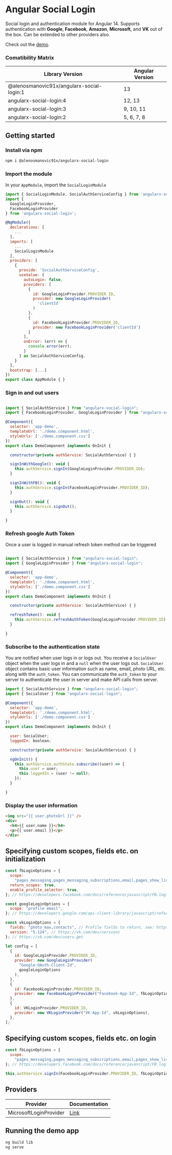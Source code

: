 # Angular Social Login

Social login and authentication module for Angular 14. Supports authentication with **Google**, **Facebook**, **Amazon**, **Microsoft**, and **VK** out of the box. Can be extended to other providers also.

Check out the [demo](https://alenosmanovic91x.github.io/angularx-social-login/).

### Comatibility Matrix

| Library Version                           | Angular Version |
| ----------------------------------------- | --------------- |
| @alenosmanovic91x/angularx-social-login:1 | 13              |
| angularx-social-login:4                   | 12, 13          |
| angularx-social-login:3                   | 9, 10, 11       |
| angularx-social-login:2                   | 5, 6, 7, 8      |

## Getting started

### Install via npm

```sh
npm i @alenosmanovic91x/angularx-social-login
```

### Import the module

In your `AppModule`, import the `SocialLoginModule`

```javascript
import { SocialLoginModule, SocialAuthServiceConfig } from 'angularx-social-login';
import {
  GoogleLoginProvider,
  FacebookLoginProvider
} from 'angularx-social-login';

@NgModule({
  declarations: [
    ...
  ],
  imports: [
    ...
    SocialLoginModule
  ],
  providers: [
    {
      provide: 'SocialAuthServiceConfig',
      useValue: {
        autoLogin: false,
        providers: [
          {
            id: GoogleLoginProvider.PROVIDER_ID,
            provider: new GoogleLoginProvider(
              'clientId'
            )
          },
          {
            id: FacebookLoginProvider.PROVIDER_ID,
            provider: new FacebookLoginProvider('clientId')
          }
        ],
        onError: (err) => {
          console.error(err);
        }
      } as SocialAuthServiceConfig,
    }
  ],
  bootstrap: [...]
})
export class AppModule { }
```

### Sign in and out users

```javascript

import { SocialAuthService } from "angularx-social-login";
import { FacebookLoginProvider, GoogleLoginProvider } from "angularx-social-login";

@Component({
  selector: 'app-demo',
  templateUrl: './demo.component.html',
  styleUrls: ['./demo.component.css']
})
export class DemoComponent implements OnInit {

  constructor(private authService: SocialAuthService) { }

  signInWithGoogle(): void {
    this.authService.signIn(GoogleLoginProvider.PROVIDER_ID);
  }

  signInWithFB(): void {
    this.authService.signIn(FacebookLoginProvider.PROVIDER_ID);
  }

  signOut(): void {
    this.authService.signOut();
  }

}
```

### Refresh google Auth Token

Once a user is logged in manual refresh token method can be triggered

```javascript

import { SocialAuthService } from "angularx-social-login";
import { GoogleLoginProvider } from "angularx-social-login";

@Component({
  selector: 'app-demo',
  templateUrl: './demo.component.html',
  styleUrls: ['./demo.component.css']
})
export class DemoComponent implements OnInit {

  constructor(private authService: SocialAuthService) { }

  refreshToken(): void {
    this.authService.refreshAuthToken(GoogleLoginProvider.PROVIDER_ID);
  }

}
```

### Subscribe to the authentication state

You are notified when user logs in or logs out. You receive a `SocialUser` object when the user logs in and a `null` when the user logs out. `SocialUser` object contains basic user information such as name, email, photo URL, etc. along with the `auth_token`. You can communicate the `auth_token` to your server to authenticate the user in server and make API calls from server.

```javascript
import { SocialAuthService } from "angularx-social-login";
import { SocialUser } from "angularx-social-login";

@Component({
  selector: 'app-demo',
  templateUrl: './demo.component.html',
  styleUrls: ['./demo.component.css']
})
export class DemoComponent implements OnInit {

  user: SocialUser;
  loggedIn: boolean;

  constructor(private authService: SocialAuthService) { }

  ngOnInit() {
    this.authService.authState.subscribe((user) => {
      this.user = user;
      this.loggedIn = (user != null);
    });
  }

}
```

### Display the user information

```html
<img src="{{ user.photoUrl }}" />
<div>
  <h4>{{ user.name }}</h4>
  <p>{{ user.email }}</p>
</div>
```

## Specifying custom scopes, fields etc. on initialization

```javascript
const fbLoginOptions = {
  scope:
    "pages_messaging,pages_messaging_subscriptions,email,pages_show_list,manage_pages",
  return_scopes: true,
  enable_profile_selector: true,
}; // https://developers.facebook.com/docs/reference/javascript/FB.login/v2.11

const googleLoginOptions = {
  scope: "profile email",
}; // https://developers.google.com/api-client-library/javascript/reference/referencedocs#gapiauth2clientconfig

const vkLoginOptions = {
  fields: "photo_max,contacts", // Profile fields to return, see: https://vk.com/dev/objects/user
  version: "5.124", // https://vk.com/dev/versions
}; // https://vk.com/dev/users.get

let config = [
  {
    id: GoogleLoginProvider.PROVIDER_ID,
    provider: new GoogleLoginProvider(
      "Google-OAuth-Client-Id",
      googleLoginOptions
    ),
  },
  {
    id: FacebookLoginProvider.PROVIDER_ID,
    provider: new FacebookLoginProvider("Facebook-App-Id", fbLoginOptions),
  },
  {
    id: VKLoginProvider.PROVIDER_ID,
    provider: new VKLoginProvider("VK-App-Id", vkLoginOptions),
  },
];
```

## Specifying custom scopes, fields etc. on login

```javascript
const fbLoginOptions = {
  scope:
    "pages_messaging,pages_messaging_subscriptions,email,pages_show_list,manage_pages",
}; // https://developers.facebook.com/docs/reference/javascript/FB.login/v2.11

this.authService.signIn(FacebookLoginProvider.PROVIDER_ID, fbLoginOptions);
```

## Providers

| Provider               | Documentation                 |
| ---------------------- | ----------------------------- |
| MicrosoftLoginProvider | [Link](microsoft-provider.md) |

## Running the demo app

```sh
ng build lib
ng serve
```
